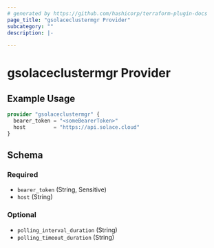 ```yaml
---
# generated by https://github.com/hashicorp/terraform-plugin-docs
page_title: "gsolaceclustermgr Provider"
subcategory: ""
description: |-
  
---
```


# gsolaceclustermgr Provider



## Example Usage

```terraform
provider "gsolaceclustermgr" {
  bearer_token = "<someBearerToken>"
  host         = "https://api.solace.cloud"
}
```

<!-- schema generated by tfplugindocs -->
## Schema

### Required

- `bearer_token` (String, Sensitive)
- `host` (String)

### Optional

- `polling_interval_duration` (String)
- `polling_timeout_duration` (String)
